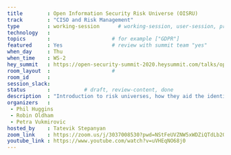 ```yaml
---
title        : Open Information Security Risk Universe (OISRU)
track        : "CISO and Risk Management"
type         : working-session      # working-session, user-session, product-session
technology   :
topics       :                    # for example ["GDPR"]
featured     : Yes                # review with summit team "yes"
when_day     : Thu
when_time    : WS-2
hey_summit   : https://open-security-summit-2020.heysummit.com/talks/open-information-security-risk-universe-oisru-2pm-bst/
room_layout  :                    #
room_id      :
session_slack: 
status       :           # draft, review-content, done
description  : "Introduction to risk universes, how they aid the identification of organisational cyber risk, and other use-cases!"
organizers   : 
 - Phil Huggins
 - Robin Oldham
 - Petra Vukmirovic
hosted_by    : Tatevik Stepanyan
zoom_link    : https://zoom.us/j/3037008530?pwd=NStFeUVZNW5xWDZiQTdLb20yb3NuZz09
youtube_link : https://www.youtube.com/watch?v=uVHEqNO68j0
---
```



<!--(add intro)

## Graphing the GRC flow

(...)

## How to keep it open license - CC 

(...)

## Outcomes

(...)

## References

(...)


## Previous-->
